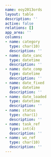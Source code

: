 ```yaml
---
name: eoy2013ords
layout: table
description: ''
active: false
relations: []
app_area: ''
columns:
- name: category
  type: char(10)
  description: ''
- name: date_canc
  type: datetime
  description: ''
- name: date_comp
  type: datetime
  description: ''
- name: date_fixed
  type: datetime
  description: ''
- name: date_loaded
  type: datetime
  description: ''
- name: status
  type: char(1)
  description: ''
- name: task_ref
  type: int(4)
  description: ''
- name: wo_ref
  type: char(10)
  description: ''
---
```


